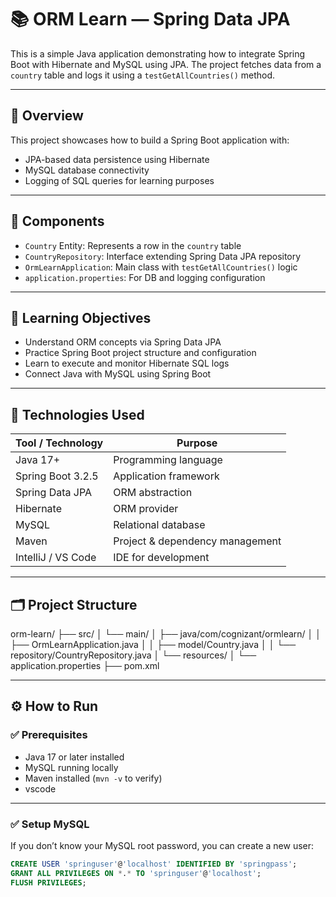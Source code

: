 # 📚 ORM Learn — Spring Data JPA

This is a simple Java application demonstrating how to integrate Spring Boot with Hibernate and MySQL using JPA. The project fetches data from a `country` table and logs it using a `testGetAllCountries()` method.

---

## 📌 Overview

This project showcases how to build a Spring Boot application with:

- JPA-based data persistence using Hibernate
- MySQL database connectivity
- Logging of SQL queries for learning purposes

---

## 🧩 Components

- `Country` Entity: Represents a row in the `country` table
- `CountryRepository`: Interface extending Spring Data JPA repository
- `OrmLearnApplication`: Main class with `testGetAllCountries()` logic
- `application.properties`: For DB and logging configuration

---

## 🎯 Learning Objectives

- Understand ORM concepts via Spring Data JPA
- Practice Spring Boot project structure and configuration
- Learn to execute and monitor Hibernate SQL logs
- Connect Java with MySQL using Spring Boot

---

## 🧰 Technologies Used

| Tool / Technology     | Purpose                             |
|------------------------|-------------------------------------|
| Java 17+               | Programming language                |
| Spring Boot 3.2.5      | Application framework               |
| Spring Data JPA        | ORM abstraction                     |
| Hibernate              | ORM provider                        |
| MySQL                  | Relational database                 |
| Maven                  | Project & dependency management     |
| IntelliJ / VS Code     | IDE for development                 |

---

## 🗂 Project Structure

orm-learn/
├── src/
│ └── main/
│ ├── java/com/cognizant/ormlearn/
│ │ ├── OrmLearnApplication.java
│ │ ├── model/Country.java
│ │ └── repository/CountryRepository.java
│ └── resources/
│ └── application.properties
├── pom.xml



---

## ⚙️ How to Run

### ✅ Prerequisites

- Java 17 or later installed
- MySQL running locally
- Maven installed (`mvn -v` to verify)
- vscode

---

### ✅ Setup MySQL

If you don’t know your MySQL root password, you can create a new user:

```sql
CREATE USER 'springuser'@'localhost' IDENTIFIED BY 'springpass';
GRANT ALL PRIVILEGES ON *.* TO 'springuser'@'localhost';
FLUSH PRIVILEGES;


